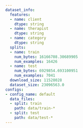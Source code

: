 ```yaml
---
dataset_info:
  features:
  - name: client
    dtype: string
  - name: therapist
    dtype: string
  - name: category
    dtype: string
  splits:
  - name: train
    num_bytes: 16166708.30689905
    num_examples: 16426
  - name: test
    num_bytes: 6929854.693100951
    num_examples: 7041
  download_size: 11528028
  dataset_size: 23096563.0
configs:
- config_name: default
  data_files:
  - split: train
    path: data/train-*
  - split: test
    path: data/test-*
---
```

